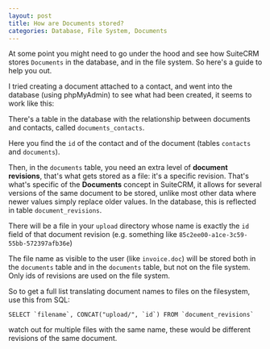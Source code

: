 ```yaml
---
layout: post
title: How are Documents stored?
categories: Database, File System, Documents
---
```


At some point you might need to go under the hood and see how SuiteCRM stores `Documents` in the database, and in the file system. So here's a guide to help you out.

I tried creating a document attached to a contact, and went into the database (using phpMyAdmin) to see what had been created, it seems to work like this:

There's a table in the database with the relationship between documents and contacts, called `documents_contacts`.

Here you find the `id` of the contact and of the document (tables `contacts` and `documents`).

Then, in the `documents` table, you need an extra level of **document revisions**, that's what gets stored as a file: it's a specific revision. That's what's specific of the **Documents** concept in SuiteCRM, it allows for several versions of the same document to be stored, unlike most other data where newer values simply replace older values. In the database, this is reflected in table `document_revisions`.

There will be a file in your `upload` directory whose name is exactly the `id` field of that document revision (e.g. something like `85c2ee00-a1ce-3c59-55bb-572397afb36e`)

The file name as visible to the user (like `invoice.doc`) will be stored both in the `documents` table and in the `documents` table, but not on the file system. Only ids of revisions are used on the file system.

So to get a full list translating document names to files on the filesystem, use this from SQL:

``SELECT `filename`, CONCAT("upload/", `id`) FROM `document_revisions` ``

watch out for multiple files with the same name, these would be different revisions of the same document.